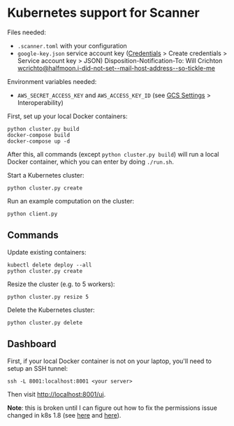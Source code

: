 # Kubernetes support for Scanner

Files needed:
- `.scanner.toml` with your configuration
- `google-key.json` service account key ([Credentials](https://console.cloud.google.com/apis/credentials) > Create credentials > Service account key > JSON)
Disposition-Notification-To: Will Crichton <wcrichto@halfmoon.i-did-not-set--mail-host-address--so-tickle-me>

Environment variables needed:
- `AWS_SECRET_ACCESS_KEY` and `AWS_ACCESS_KEY_ID` (see [GCS Settings](https://console.cloud.google.com/storage/settings) > Interoperability)

First, set up your local Docker containers:
```
python cluster.py build
docker-compose build
docker-compose up -d
```

After this, all commands (except `python cluster.py build`) will run a local Docker container, which you can enter by doing `./run.sh`.

Start a Kubernetes cluster:
```
python cluster.py create
```

Run an example computation on the cluster:
```
python client.py
```

## Commands

Update existing containers:
```
kubectl delete deploy --all
python cluster.py create
```

Resize the cluster (e.g. to 5 workers):
```
python cluster.py resize 5
```

Delete the Kubernetes cluster:
```
python cluster.py delete
```

## Dashboard

First, if your local Docker container is not on your laptop, you'll need to setup an SSH tunnel:
```
ssh -L 8001:localhost:8001 <your server>
```

Then visit [http://localhost:8001/ui](http://localhost:8001/ui).

**Note**: this is broken until I can figure out how to fix the permissions issue changed in k8s 1.8 (see [here](https://github.com/kubernetes/dashboard/wiki/Access-control) and [here](https://cloud.google.com/container-engine/docs/role-based-access-control#setting_up_role-based_access_control)).
